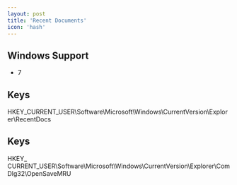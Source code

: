 ```yaml
---
layout: post
title: 'Recent Documents'
icon: 'hash'
---
```


## Windows Support

- 7



## Keys

HKEY_CURRENT_USER\Software\Microsoft\Windows\CurrentVersion\Explorer\RecentDocs



## Keys

HKEY_ CURRENT_USER\Software\Microsoft\Windows\CurrentVersion\Explorer\ComDlg32\OpenSaveMRU

